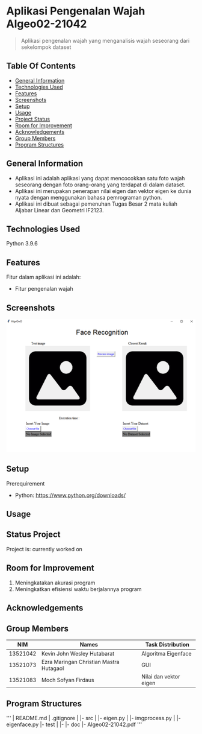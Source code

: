# Aplikasi Pengenalan Wajah Algeo02-21042

> Aplikasi pengenalan wajah yang menganalisis wajah seseorang dari sekelompok dataset

## Table Of Contents
* [General Information](#general-information)
* [Technologies Used](#technologies-used)
* [Features](#features)
* [Screenshots](#screenshots)
* [Setup](#setup)
* [Usage](#penggunaan)
* [Project Status](#status-project)
* [Room for Improvement](#room-for-improvement)
* [Acknowledgements](#acknowledgements)
* [Group Members](#group-members)
* [Program Structures](#program-structures)

## General Information
- Aplikasi ini adalah aplikasi yang dapat mencocokkan satu foto wajah seseorang dengan foto orang-orang yang terdapat di dalam dataset.
- Aplikasi ini merupakan penerapan nilai eigen dan vektor eigen ke dunia nyata dengan menggunakan bahasa pemrograman python.
- Aplikasi ini dibuat sebagai pemenuhan Tugas Besar 2 mata kuliah Aljabar Linear dan Geometri IF2123.

## Technologies Used
Python 3.9.6

## Features
Fitur dalam aplikasi ini adalah:
- Fitur pengenalan wajah

## Screenshots
![Tampilan Awal](./test/GUIpreview.png)

## Setup
Prerequirement
- Python: https://www.python.org/downloads/

## Usage

## Status Project
Project is: currently worked on

## Room for Improvement
1. Meningkatakan akurasi program
2. Meningkatkan efisiensi waktu berjalannya program

## Acknowledgements

## Group Members

| NIM        | Names                                     | Task Distribution              |
| -----------| ----------------------------------------- |--------------------------------|
| 13521042   | Kevin John Wesley Hutabarat               | Algoritma Eigenface            |
| 13521073   | Ezra Maringan Christian Mastra Hutagaol   | GUI                            |
| 13521083   | Moch Sofyan Firdaus                       | Nilai dan vektor eigen         |

## Program Structures

'''
| README.md
| .gitignore
|
|- src
|    |- eigen.py
|    |- imgprocess.py
|    |- eigenface.py
|- test
|    |-
|- doc
     |- Algeo02-21042.pdf
'''

